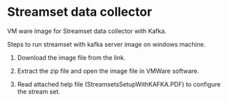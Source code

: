 # Streamset data collector 
VM ware image for Streamset data collector with Kafka.

Steps to run streamset with kafka server image on windows machine.

1. Download the image file from the link.

2. Extract the zip file and open the image file in VMWare software.
    
2. Read attached help file (StreamsetsSetupWithKAFKA.PDF) to configure the stream set.


